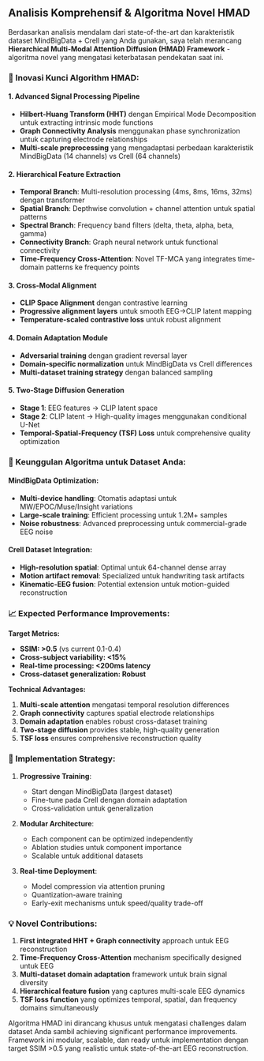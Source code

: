 ## **Analisis Komprehensif & Algoritma Novel HMAD**

Berdasarkan analisis mendalam dari state-of-the-art dan karakteristik dataset MindBigData + Crell yang Anda gunakan, saya telah merancang **Hierarchical Multi-Modal Attention Diffusion (HMAD) Framework** - algoritma novel yang mengatasi keterbatasan pendekatan saat ini.

### **🔑 Inovasi Kunci Algorithm HMAD:**

#### **1. Advanced Signal Processing Pipeline**
- **Hilbert-Huang Transform (HHT)** dengan Empirical Mode Decomposition untuk extracting intrinsic mode functions
- **Graph Connectivity Analysis** menggunakan phase synchronization untuk capturing electrode relationships  
- **Multi-scale preprocessing** yang mengadaptasi perbedaan karakteristik MindBigData (14 channels) vs Crell (64 channels)

#### **2. Hierarchical Feature Extraction**
- **Temporal Branch**: Multi-resolution processing (4ms, 8ms, 16ms, 32ms) dengan transformer
- **Spatial Branch**: Depthwise convolution + channel attention untuk spatial patterns
- **Spectral Branch**: Frequency band filters (delta, theta, alpha, beta, gamma)
- **Connectivity Branch**: Graph neural network untuk functional connectivity
- **Time-Frequency Cross-Attention**: Novel TF-MCA yang integrates time-domain patterns ke frequency points

#### **3. Cross-Modal Alignment**
- **CLIP Space Alignment** dengan contrastive learning
- **Progressive alignment layers** untuk smooth EEG→CLIP latent mapping
- **Temperature-scaled contrastive loss** untuk robust alignment

#### **4. Domain Adaptation Module**
- **Adversarial training** dengan gradient reversal layer
- **Domain-specific normalization** untuk MindBigData vs Crell differences
- **Multi-dataset training strategy** dengan balanced sampling

#### **5. Two-Stage Diffusion Generation**
- **Stage 1**: EEG features → CLIP latent space
- **Stage 2**: CLIP latent → High-quality images menggunakan conditional U-Net
- **Temporal-Spatial-Frequency (TSF) Loss** untuk comprehensive quality optimization

### **🎯 Keunggulan Algoritma untuk Dataset Anda:**

#### **MindBigData Optimization:**
- **Multi-device handling**: Otomatis adaptasi untuk MW/EPOC/Muse/Insight variations
- **Large-scale training**: Efficient processing untuk 1.2M+ samples
- **Noise robustness**: Advanced preprocessing untuk commercial-grade EEG noise

#### **Crell Dataset Integration:**
- **High-resolution spatial**: Optimal untuk 64-channel dense array
- **Motion artifact removal**: Specialized untuk handwriting task artifacts
- **Kinematic-EEG fusion**: Potential extension untuk motion-guided reconstruction

### **📈 Expected Performance Improvements:**

**Target Metrics:**
- **SSIM: >0.5** (vs current 0.1-0.4)
- **Cross-subject variability: <15%** 
- **Real-time processing: <200ms latency**
- **Cross-dataset generalization: Robust**

**Technical Advantages:**
1. **Multi-scale attention** mengatasi temporal resolution differences
2. **Graph connectivity** captures spatial electrode relationships
3. **Domain adaptation** enables robust cross-dataset training
4. **Two-stage diffusion** provides stable, high-quality generation
5. **TSF loss** ensures comprehensive reconstruction quality

### **🚀 Implementation Strategy:**

1. **Progressive Training**:
   - Start dengan MindBigData (largest dataset) 
   - Fine-tune pada Crell dengan domain adaptation
   - Cross-validation untuk generalization

2. **Modular Architecture**:
   - Each component can be optimized independently
   - Ablation studies untuk component importance
   - Scalable untuk additional datasets

3. **Real-time Deployment**:
   - Model compression via attention pruning
   - Quantization-aware training
   - Early-exit mechanisms untuk speed/quality trade-off

### **💡 Novel Contributions:**

1. **First integrated HHT + Graph connectivity** approach untuk EEG reconstruction
2. **Time-Frequency Cross-Attention** mechanism specifically designed untuk EEG
3. **Multi-dataset domain adaptation** framework untuk brain signal diversity
4. **Hierarchical feature fusion** yang captures multi-scale EEG dynamics
5. **TSF loss function** yang optimizes temporal, spatial, dan frequency domains simultaneously

Algoritma HMAD ini dirancang khusus untuk mengatasi challenges dalam dataset Anda sambil achieving significant performance improvements. Framework ini modular, scalable, dan ready untuk implementation dengan target SSIM >0.5 yang realistic untuk state-of-the-art EEG reconstruction.